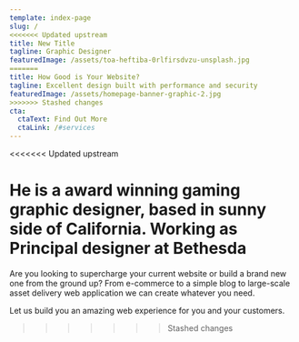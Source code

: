 ```yaml
---
template: index-page
slug: /
<<<<<<< Updated upstream
title: New Title
tagline: Graphic Designer
featuredImage: /assets/toa-heftiba-0rlfirsdvzu-unsplash.jpg
=======
title: How Good is Your Website?
tagline: Excellent design built with performance and security
featuredImage: /assets/homepage-banner-graphic-2.jpg
>>>>>>> Stashed changes
cta:
  ctaText: Find Out More
  ctaLink: /#services
---
```

<<<<<<< Updated upstream

He is a award winning gaming graphic designer, based in sunny side of California. Working as Principal designer at Bethesda
=======
Are you looking to supercharge your current website or build a brand new one from the ground up? From e-commerce to a simple blog to large-scale asset delivery web application we can create whatever you need.

Let us build you an amazing web experience for you and your customers.
>>>>>>> Stashed changes
